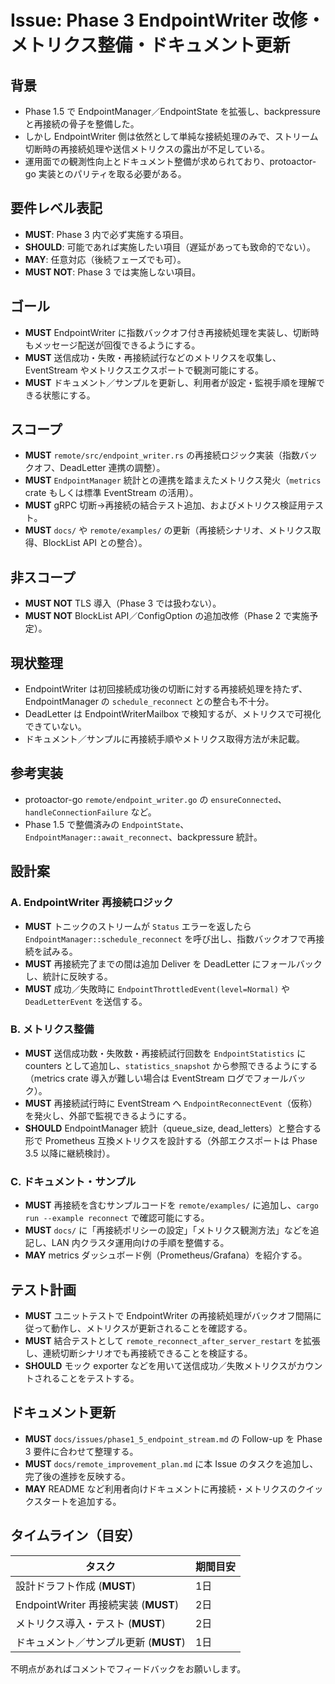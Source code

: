 # Issue: Phase 3 EndpointWriter 改修・メトリクス整備・ドキュメント更新

## 背景
- Phase 1.5 で EndpointManager／EndpointState を拡張し、backpressure と再接続の骨子を整備した。
- しかし EndpointWriter 側は依然として単純な接続処理のみで、ストリーム切断時の再接続処理や送信メトリクスの露出が不足している。
- 運用面での観測性向上とドキュメント整備が求められており、protoactor-go 実装とのパリティを取る必要がある。

## 要件レベル表記
- **MUST**: Phase 3 内で必ず実施する項目。
- **SHOULD**: 可能であれば実施したい項目（遅延があっても致命的でない）。
- **MAY**: 任意対応（後続フェーズでも可）。
- **MUST NOT**: Phase 3 では実施しない項目。

## ゴール
- **MUST** EndpointWriter に指数バックオフ付き再接続処理を実装し、切断時もメッセージ配送が回復できるようにする。
- **MUST** 送信成功・失敗・再接続試行などのメトリクスを収集し、EventStream やメトリクスエクスポートで観測可能にする。
- **MUST** ドキュメント／サンプルを更新し、利用者が設定・監視手順を理解できる状態にする。

## スコープ
- **MUST** `remote/src/endpoint_writer.rs` の再接続ロジック実装（指数バックオフ、DeadLetter 連携の調整）。
- **MUST** `EndpointManager` 統計との連携を踏まえたメトリクス発火（`metrics` crate もしくは標準 EventStream の活用）。
- **MUST** gRPC 切断→再接続の結合テスト追加、およびメトリクス検証用テスト。
- **MUST** `docs/` や `remote/examples/` の更新（再接続シナリオ、メトリクス取得、BlockList API との整合）。

## 非スコープ
- **MUST NOT** TLS 導入（Phase 3 では扱わない）。
- **MUST NOT** BlockList API／ConfigOption の追加改修（Phase 2 で実施予定）。

## 現状整理
- EndpointWriter は初回接続成功後の切断に対する再接続処理を持たず、EndpointManager の `schedule_reconnect` との整合も不十分。
- DeadLetter は EndpointWriterMailbox で検知するが、メトリクスで可視化できていない。
- ドキュメント／サンプルに再接続手順やメトリクス取得方法が未記載。

## 参考実装
- protoactor-go `remote/endpoint_writer.go` の `ensureConnected`、`handleConnectionFailure` など。
- Phase 1.5 で整備済みの `EndpointState`、`EndpointManager::await_reconnect`、backpressure 統計。

## 設計案
### A. EndpointWriter 再接続ロジック
- **MUST** トニックのストリームが `Status` エラーを返したら `EndpointManager::schedule_reconnect` を呼び出し、指数バックオフで再接続を試みる。
- **MUST** 再接続完了までの間は追加 Deliver を DeadLetter にフォールバックし、統計に反映する。
- **MUST** 成功／失敗時に `EndpointThrottledEvent(level=Normal)` や `DeadLetterEvent` を送信する。

### B. メトリクス整備
- **MUST** 送信成功数・失敗数・再接続試行回数を `EndpointStatistics` に counters として追加し、`statistics_snapshot` から参照できるようにする（metrics crate 導入が難しい場合は EventStream ログでフォールバック）。
- **MUST** 再接続試行時に EventStream へ `EndpointReconnectEvent`（仮称）を発火し、外部で監視できるようにする。
- **SHOULD** EndpointManager 統計（queue_size, dead_letters）と整合する形で Prometheus 互換メトリクスを設計する（外部エクスポートは Phase 3.5 以降に継続検討）。

### C. ドキュメント・サンプル
- **MUST** 再接続を含むサンプルコードを `remote/examples/` に追加し、`cargo run --example reconnect` で確認可能にする。
- **MUST** `docs/` に「再接続ポリシーの設定」「メトリクス観測方法」などを追記し、LAN 内クラスタ運用向けの手順を整備する。
- **MAY** metrics ダッシュボード例（Prometheus/Grafana）を紹介する。

## テスト計画
- **MUST** ユニットテストで EndpointWriter の再接続処理がバックオフ間隔に従って動作し、メトリクスが更新されることを確認する。
- **MUST** 結合テストとして `remote_reconnect_after_server_restart` を拡張し、連続切断シナリオでも再接続できることを検証する。
- **SHOULD** モック exporter などを用いて送信成功／失敗メトリクスがカウントされることをテストする。

## ドキュメント更新
- **MUST** `docs/issues/phase1_5_endpoint_stream.md` の Follow-up を Phase 3 要件に合わせて整理する。
- **MUST** `docs/remote_improvement_plan.md` に本 Issue のタスクを追加し、完了後の進捗を反映する。
- **MAY** README など利用者向けドキュメントに再接続・メトリクスのクイックスタートを追加する。

## タイムライン（目安）
| タスク | 期間目安 |
|--------|----------|
| 設計ドラフト作成 (**MUST**) | 1日 |
| EndpointWriter 再接続実装 (**MUST**) | 2日 |
| メトリクス導入・テスト (**MUST**) | 2日 |
| ドキュメント／サンプル更新 (**MUST**) | 1日 |

不明点があればコメントでフィードバックをお願いします。
